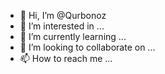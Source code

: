 - 👋 Hi, I’m @Qurbonoz
- 👀 I’m interested in ...
- 🌱 I’m currently learning ...
- 💞️ I’m looking to collaborate on ...
- 📫 How to reach me ...

<!---
Qurbonoz/Qurbonoz is a ✨ special ✨ repository because its `README.md` (this file) appears on your GitHub profile.
You can click the Preview link to take a look at your changes.
--->
